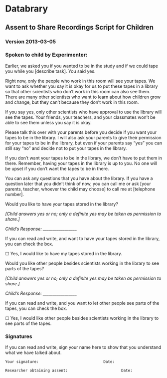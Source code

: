 # Databrary## Assent to Share Recordings Script for Children### Version 2013-03-05### Spoken to child by Experimenter:Earlier, we asked you if you wanted to be in the study and if we could tape you while you [describe task]. You said yes.Right now, only the people who work in this room will see your tapes. We want to ask whether you say it is okay for us to put these tapes in a library so that other scientists who don’t work in this room can also see them. There are many other scientists who want to learn about how children grow and change, but they can’t because they don’t work in this room.If you say yes, only other scientists who have approval to use the library will see the tapes. Your friends, your teachers, and your classmates won’t be able to see them unless you say it is okay. Please talk this over with your parents before you decide if you want your tapes to be in the library. I will also ask your parents to give their permission for your tapes to be in the library, but even if your parents say “yes” you can still say “no” and decide not to put your tapes in the library.If you don’t want your tapes to be in the library, we don’t have to put them in there. Remember, having your tapes in the library is up to you. No one will be upset if you don’t want the tapes to be in there.You can ask any questions that you have about the library. If you have a question later that you didn’t think of now, you can call me or ask [your parents, teacher, whoever the child may choose] to call me at [telephone number].Would you like to have your tapes stored in the library?*[Child answers yes or no; only a definite yes may be taken as permission to share.]**Child’s Response: _________________*If you can read and write, and want to have your tapes stored in the library, you can check the box.☐ Yes, I would like to have my tapes stored in the library.Would you like other people besides scientists working in the library to see parts of the tapes?*[Child answers yes or no; only a definite yes may be taken as permission to share.]**Child’s Response: _________________*If you can read and write, and you want to let other people see parts of the tapes, you can check the box.☐ Yes, I would like other people besides scientists working in the library to see parts of the tapes.### SignaturesIf you can read and write, sign your name here to show that you understand what we have talked about. 	Your signature:								Date:	Researcher obtaining assent:						Date: